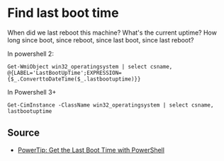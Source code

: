 ﻿# Find last boot time

When did we last reboot this machine? What's the current uptime? How long since boot, since reboot, since last boot, since last reboot?

In powershell 2:

    Get-WmiObject win32_operatingsystem | select csname, @{LABEL='LastBootUpTime';EXPRESSION={$_.ConverttoDateTime($_.lastbootuptime)}}

In Powershell 3+

    Get-CimInstance -ClassName win32_operatingsystem | select csname, lastbootuptime

## Source

 * [PowerTip: Get the Last Boot Time with PowerShell](https://blogs.technet.microsoft.com/heyscriptingguy/2013/03/27/powertip-get-the-last-boot-time-with-powershell/)
